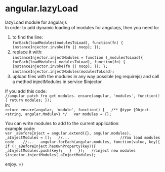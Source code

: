 angular.lazyLoad
================
  
lazyLoad module for angularjs  
In order to add dynamic loading of modules for angularjs, then you need to:   

1. to find the line:  
  `forEach(loadModules(modulesToLoad), function(fn) { instanceInjector.invoke(fn || noop); });`
2. replace it with:  
  `instanceInjector.injectModules = function (_modulesToLoad){
    forEach(loadModules(_modulesToLoad), function(fn) { instanceInjector.invoke(fn || noop); });
  };`  
  `instanceInjector.injectModules(modulesToLoad);`  
3. upload files with the modules in any way possible (eg requirejs) and call a method injectModules in service $injector

If you add this code:  
 `//angular patch fro get modules.
     ensure(angular, 'modules', function(){
        return modules;
     });`  
in:       
 `return ensure(angular, 'module', function() {  
 /** @type {Object.<string, angular.Module>} */  
    var modules = {};`  
        
You can write modules to add to the current application:  
 example code:  
 `var _aBeforeInject = angular.extend({}, angular.modules),  
     _aInjectModules = [];  
 //...                      
 //You load modules code   
 //...  
 angular.forEach(angular.modules, function(value, key){  
    if (!_aBeforeInject.hasOwnProperty(key)){          
      _aInjectModules.push(key);  
    }  
 });  
 //inject new modules  
 $injector.injectModules(_aInjectModules);`  
 
enjoy.  =)  



